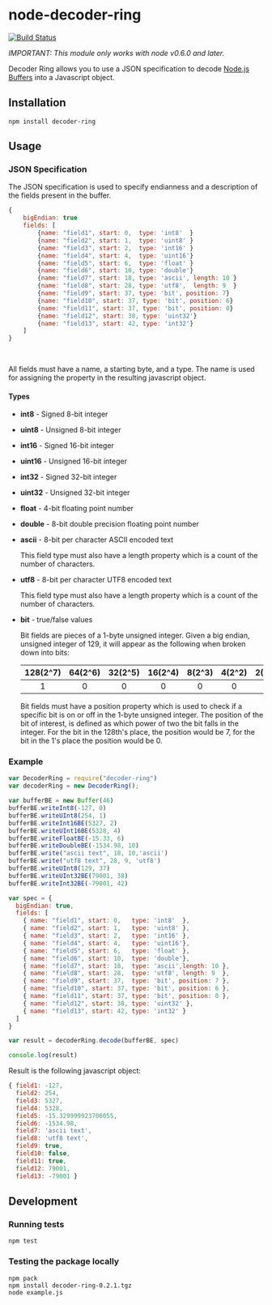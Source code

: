 node-decoder-ring
=================

[![Build Status](https://travis-ci.org/asbaker/node-decoder-ring.png)](https://travis-ci.org/asbaker/node-decoder-ring])

*IMPORTANT: This module only works with node v0.6.0 and later.*

Decoder Ring allows you to use a JSON specification to decode [Node.js Buffers](http://nodejs.org/api/buffer.html) into a Javascript object.

## Installation

	npm install decoder-ring

##  Usage


### JSON Specification

The JSON specification is used to specify endianness and a description of the fields present in the buffer.
```javascript
{
    bigEndian: true
    fields: [
        {name: "field1", start: 0,  type: 'int8'  }
        {name: "field2", start: 1,  type: 'uint8' }
        {name: "field3", start: 2,  type: 'int16' }
        {name: "field4", start: 4,  type: 'uint16'}
        {name: "field5", start: 6,  type: 'float' }
        {name: "field6", start: 10, type: 'double'}
        {name: "field7", start: 18, type: 'ascii', length: 10 }
        {name: "field8", start: 28, type: 'utf8',  length: 9  }
        {name: "field9", start: 37, type: 'bit', position: 7}
        {name: "field10", start: 37, type: 'bit', position: 6}
        {name: "field11", start: 37, type: 'bit', position: 0}
        {name: "field12", start: 38, type: 'uint32'}
        {name: "field13", start: 42, type: 'int32'}
    ]
}
    
    
```

All fields must have a name, a starting byte, and a type. The name is used for assigning the property in the resulting javascript object.

#### Types
* **int8** - Signed 8-bit integer
* **uint8** - Unsigned 8-bit integer
* **int16** - Signed 16-bit integer
* **uint16** - Unsigned 16-bit integer
* **int32** - Signed 32-bit integer
* **uint32** - Unsigned 32-bit integer
* **float** - 4-bit floating point number
* **double** - 8-bit double precision floating point number
* **ascii** - 8-bit per character ASCII encoded text

	This field type must also have a length property which is a count of the number of characters.
* **utf8** - 8-bit per character UTF8 encoded text

	This field type must also have a length property which is a count of the number of characters.
* **bit** - true/false values

	Bit fields are pieces of a 1-byte unsigned integer. Given a big endian, unsigned integer of 129, it will appear as the following when broken down into bits:


  | 128(2^7) | 64(2^6) | 32(2^5) | 16(2^4) | 8(2^3) | 4(2^2) | 2(2^1) | 1(2^0) |
  | :--:	 | :--:	| :--:	| :--:	| :--:   | :--:   | :--:   | :--:   |
  | 1		| 0	   | 0	   | 0	   | 0	  | 0	  | 0	  | 1	  |

	Bit fields must have a position property which is used to check if a specific bit is on or off in the 1-byte unsigned integer.
	The position of the bit of interest, is defined as which power of two the bit falls in the integer. For the bit in the 128th's place, the position would be 7, for the bit in the 1's place the position would be 0.


### Example

```javascript
var DecoderRing = require("decoder-ring")
var decoderRing = new DecoderRing();

var bufferBE = new Buffer(46)
bufferBE.writeInt8(-127, 0)
bufferBE.writeUInt8(254, 1)
bufferBE.writeInt16BE(5327, 2)
bufferBE.writeUInt16BE(5328, 4)
bufferBE.writeFloatBE(-15.33, 6)
bufferBE.writeDoubleBE(-1534.98, 10)
bufferBE.write("ascii text", 18, 10,'ascii')
bufferBE.write("utf8 text", 28, 9, 'utf8')
bufferBE.writeUInt8(129, 37)
bufferBE.writeUInt32BE(79001, 38)
bufferBE.writeInt32BE(-79001, 42)

var spec = {
  bigEndian: true,
  fields: [
    { name: "field1", start: 0,   type: 'int8'  },
    { name: "field2", start: 1,   type: 'uint8' },
    { name: "field3", start: 2,   type: 'int16' },
    { name: "field4", start: 4,   type: 'uint16'},
    { name: "field5", start: 6,   type: 'float' },
    { name: "field6", start: 10,  type: 'double'},
    { name: "field7", start: 18,  type: 'ascii',length: 10 },
    { name: "field8", start: 28,  type: 'utf8', length: 9  },
    { name: "field9", start: 37,  type: 'bit', position: 7 },
    { name: "field10", start: 37, type: 'bit', position: 6 },
    { name: "field11", start: 37, type: 'bit', position: 0 },
    { name: "field12", start: 38, type: 'uint32' },
    { name: "field13", start: 42, type: 'int32' }
  ]
}

var result = decoderRing.decode(bufferBE, spec)

console.log(result)
```

Result is the following javascript object:

```javascript
{ field1: -127,
  field2: 254,
  field3: 5327,
  field4: 5328,
  field5: -15.329999923706055,
  field6: -1534.98,
  field7: 'ascii text',
  field8: 'utf8 text',
  field9: true,
  field10: false,
  field11: true,
  field12: 79001,
  field13: -79001 }
```

## Development

### Running tests
	npm test

### Testing the package locally
	npm pack
	npm install decoder-ring-0.2.1.tgz
	node example.js


